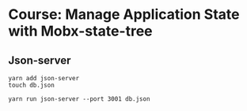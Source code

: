 # Course: Manage Application State with Mobx-state-tree





## Json-server

```
yarn add json-server
touch db.json
```

```
yarn run json-server --port 3001 db.json
```

